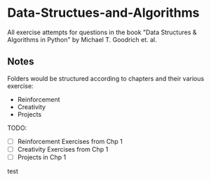 # Data-Structues-and-Algorithms
All exercise attempts for questions in the book "Data Structures &amp; Algorithms in Python" by Michael T. Goodrich et. al.
## Notes
Folders would be structured according to chapters and their various exercise:
- Reinforcement
- Creativity
- Projects

TODO:
- [ ] Reinforcement Exercises from Chp 1
- [ ] Creativity Exercises from Chp 1
- [ ] Projects in Chp 1

test